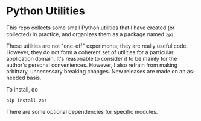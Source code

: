 Python Utilities
================

This repo collects some small Python utilities that I have created (or collected) in practice,
and organizes them as a package named `zpz`.

These utilities are not "one-off" experiments; they are really useful code.
However, they do not form a coherent set of utilities for a particular application domain.
It's reasonable to consider it to be mainly for the author's personal conveniences.
However, I also refrain from making arbitrary, unnecessary breaking changes.
New releases are made on an as-needed basis.

To install, do

```
pip install zpz
```

There are some optional dependencies for specific modules.
